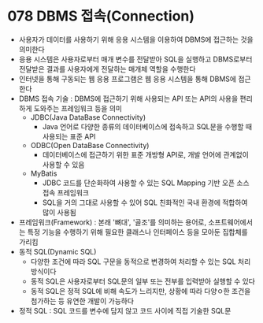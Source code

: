 # 078 DBMS 접속(Connection)

- 사용자가 데이터를 사용하기 위해 응용 시스템을 이용하여 DBMS에 접근하는 것을 의미한다
- 응용 시스템은 사용자로부터 매개 변수를 전달받아 SQL을 실행하고 DBMS로부터 전달받은 결과를 사용자에게 전달하는 매개체 역할을 수행한다
- 인터넷을 통해 구동되는 웹 응용 프로그램은 웹 응용 시스템을 통해 DBMS에 접근한다
- DBMS 접속 기술 : DBMS에 접근하기 위해 사용되는 API 또는 API의 사용을 편리하게 도와주는 프레임워크 등을 의미
  - JDBC(Java DataBase Connectivity)
    - Java 언어로 다양한 종류의 데이터베이스에 접속하고 SQL문을 수행할 때 사용되는 표준 API
  - ODBC(Open DataBase Connectivity)
    - 데이터베이스에 접근하기 위한 표준 개방형 API로, 개발 언어에 관계없이 사용할 수 있음
  - MyBatis
    - JDBC 코드를 단순화하여 사용할 수 있는 SQL Mapping 기반 오픈 소스 접속 프레임워크
    - SQL을 거의 그대로 사용할 수 있어 SQL 친화적인 국내 환경에 적합하여 많이 사용됨
- 프레임워크(Framework) : 본래 '뼈대', '골조'를 의미하는 용어로, 소프트웨어에서는 특정 기능을 수행하기 위해 필요한 클래스나 인터페이스 등을 모아둔 집합체를 가리킴
- 동적 SQL(Dynamic SQL)
  - 다양한 조건에 따라 SQL 구문을 동적으로 변경하여 처리할 수 있는 SQL 처리 방식이다
  - 동적 SQL은 사용자로부터 SQL문의 일부 또는 전부를 입력받아 실행할 수 있다
  - 동적 SQL은 정적 SQL에 비해 속도가 느리지만, 상황에 따라 다양ㅇ한 조건을 첨가하는 등 유연한 개발이 가능하다
- 정적 SQL : SQL 코드를 변수에 담지 않고 코드 사이에 직접 기술한 SQL문

